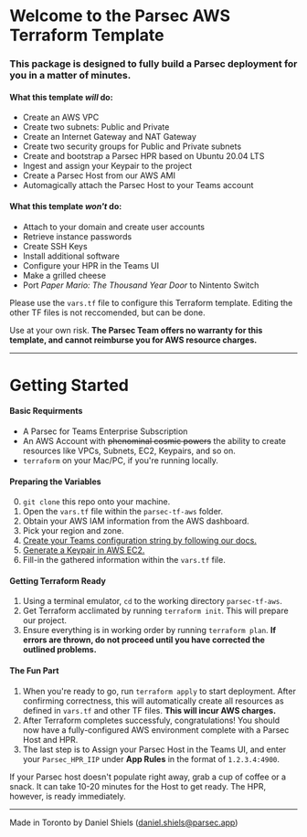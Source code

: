 # Welcome to the Parsec AWS Terraform Template

### This package is designed to fully build a Parsec deployment for you in a matter of minutes.

#### What this template *will* do:
 - Create an AWS VPC
 - Create two subnets: Public and Private
 - Create an Internet Gateway and NAT Gateway
 - Create two security groups for Public and Private subnets
 - Create and bootstrap a Parsec HPR based on Ubuntu 20.04 LTS
 - Ingest and assign your Keypair to the project
 - Create a Parsec Host from our AWS AMI
 - Automagically attach the Parsec Host to your Teams account

#### What this template *won't* do:
 - Attach to your domain and create user accounts
 - Retrieve instance passwords
 - Create SSH Keys
 - Install additional software
 - Configure your HPR in the Teams UI
 - Make a grilled cheese
 - Port *Paper Mario: The Thousand Year Door* to Nintento Switch

Please use the `vars.tf` file to configure this Terraform template.
Editing the other TF files is not reccomended, but can be done.

Use at your own risk. **The Parsec Team offers no warranty for this template,
and cannot reimburse you for AWS resource charges.**

---
# Getting Started
#### Basic Requirments
 - A Parsec for Teams Enterprise Subscription
 - An AWS Account with ~~phenominal cosmic powers~~ the ability to create resources like VPCs, Subnets, EC2, Keypairs, and so on.
 - `terraform` on your Mac/PC, if you're running locally.

#### Preparing the Variables
0. `git clone` this repo onto your machine.
1. Open the `vars.tf` file within the `parsec-tf-aws` folder.
2. Obtain your AWS IAM information from the AWS dashboard.
3. Pick your region and zone.
4. [Create your Teams configuration string by following our docs.](https://support.parsec.app/hc/en-us/articles/4408962860813-AWS-Marketplace-Listing-Usage-Instructions)
5. [Generate a Keypair in AWS EC2.](https://docs.aws.amazon.com/ground-station/latest/ug/create-ec2-ssh-key-pair.html)
6. Fill-in the gathered information within the `vars.tf` file.

#### Getting Terraform Ready
1. Using a terminal emulator, `cd` to the working directory `parsec-tf-aws`.
2. Get Terraform acclimated by running `terraform init`. This will prepare our project.
3. Ensure everything is in working order by running `terraform plan`. **If errors are thrown, do not proceed until you have corrected the outlined problems.**

#### The Fun Part
1. When you're ready to go, run `terraform apply` to start deployment. After confirming correctness, this will automatically create all resources as defined in `vars.tf` and other TF files. **This will incur AWS charges.**
2. After Terraform completes successfuly, congratulations! You should now have a fully-configured AWS environment complete with a Parsec Host and HPR.
3. The last step is to Assign your Parsec Host in the Teams UI, and enter your `Parsec_HPR_IIP` under **App Rules** in the format of `1.2.3.4:4900`.

If your Parsec host doesn't populate right away, grab a cup of coffee or a snack. It can take 10-20 minutes for the Host to get ready. The HPR, however, is ready immediately.

---
Made in Toronto by Daniel Shiels (daniel.shiels@parsec.app)
